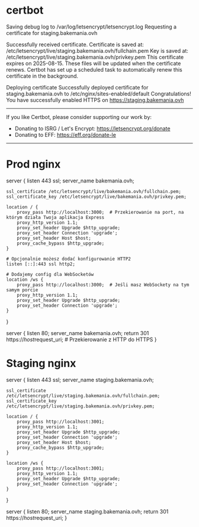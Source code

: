 
# certbot
Saving debug log to /var/log/letsencrypt/letsencrypt.log
Requesting a certificate for staging.bakemania.ovh

Successfully received certificate.
Certificate is saved at: /etc/letsencrypt/live/staging.bakemania.ovh/fullchain.pem
Key is saved at:         /etc/letsencrypt/live/staging.bakemania.ovh/privkey.pem
This certificate expires on 2025-08-15.
These files will be updated when the certificate renews.
Certbot has set up a scheduled task to automatically renew this certificate in the background.

Deploying certificate
Successfully deployed certificate for staging.bakemania.ovh to /etc/nginx/sites-enabled/default
Congratulations! You have successfully enabled HTTPS on https://staging.bakemania.ovh

- - - - - - - - - - - - - - - - - - - - - - - - - - - - - - - - - - - - - - - -
If you like Certbot, please consider supporting our work by:
 * Donating to ISRG / Let's Encrypt:   https://letsencrypt.org/donate
 * Donating to EFF:                    https://eff.org/donate-le
- - - - - - - - - - - - - - - - - - - - - - - - - - - - - - - - - - - - - - - -

# Prod nginx
server {
    listen 443 ssl;
    server_name bakemania.ovh;

    ssl_certificate /etc/letsencrypt/live/bakemania.ovh/fullchain.pem;
    ssl_certificate_key /etc/letsencrypt/live/bakemania.ovh/privkey.pem;

    location / {
        proxy_pass http://localhost:3000;  # Przekierowanie na port, na którym działa Twoja aplikacja Express
        proxy_http_version 1.1;
        proxy_set_header Upgrade $http_upgrade;
        proxy_set_header Connection 'upgrade';
        proxy_set_header Host $host;
        proxy_cache_bypass $http_upgrade;
    }

    # Opcjonalnie możesz dodać konfigurowanie HTTP2
    listen [::]:443 ssl http2;

    # Dodajemy config dla WebSocketów
    location /ws {
        proxy_pass http://localhost:3000;  # Jeśli masz WebSockety na tym samym porcie
        proxy_http_version 1.1;
        proxy_set_header Upgrade $http_upgrade;
        proxy_set_header Connection 'upgrade';
    }

}

server {
    listen 80;
    server_name bakemania.ovh;
    return 301 https://$host$request_uri;  # Przekierowanie z HTTP do HTTPS
}

# Staging nginx

server {
    listen 443 ssl;
    server_name staging.bakemania.ovh;

    ssl_certificate /etc/letsencrypt/live/staging.bakemania.ovh/fullchain.pem;
    ssl_certificate_key /etc/letsencrypt/live/staging.bakemania.ovh/privkey.pem;

    location / {
        proxy_pass http://localhost:3001;
        proxy_http_version 1.1;
        proxy_set_header Upgrade $http_upgrade;
        proxy_set_header Connection 'upgrade';
        proxy_set_header Host $host;
        proxy_cache_bypass $http_upgrade;
    }

    location /ws {
        proxy_pass http://localhost:3001;
        proxy_http_version 1.1;
        proxy_set_header Upgrade $http_upgrade;
        proxy_set_header Connection 'upgrade';
    }
}

server {
    listen 80;
    server_name staging.bakemania.ovh;
    return 301 https://$host$request_uri;
}